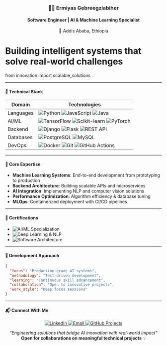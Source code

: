 
<h3 align="center">🧑‍💻 Ermiyas Gebreegziabiher</h3>
<h4 align="center">Software Engineer | AI & Machine Learning Specialist</h4>
<p align="center">📍 Addis Ababa, Ethiopia</p>


# Building intelligent systems that solve real-world challenges
from innovation import scalable_solutions

---

#### 🔧 Technical Stack

| **Domain**       | **Technologies**                                                                 |
|------------------|---------------------------------------------------------------------------------|
| Languages        | <img src="https://img.shields.io/badge/Python-3776AB?logo=python&logoColor=white" alt="Python"> <img src="https://img.shields.io/badge/JavaScript-F7DF1E?logo=javascript&logoColor=black" alt="JavaScript"> <img src="https://img.shields.io/badge/Java-007396?logo=openjdk&logoColor=white" alt="Java"> |
| AI/ML            | <img src="https://img.shields.io/badge/TensorFlow-FF6F00?logo=tensorflow&logoColor=white" alt="TensorFlow"> <img src="https://img.shields.io/badge/scikit_learn-F7931E?logo=scikitlearn&logoColor=white" alt="Scikit-learn"> <img src="https://img.shields.io/badge/PyTorch-EE4C2C?logo=pytorch&logoColor=white" alt="PyTorch"> |
| Backend          | <img src="https://img.shields.io/badge/Django-092E20?logo=django&logoColor=white" alt="Django"> <img src="https://img.shields.io/badge/Flask-000000?logo=flask&logoColor=white" alt="Flask"> <img src="https://img.shields.io/badge/REST_API-FF6C37?logo=rest&logoColor=white" alt="REST API"> |
| Databases        | <img src="https://img.shields.io/badge/PostgreSQL-4169E1?logo=postgresql&logoColor=white" alt="PostgreSQL"> <img src="https://img.shields.io/badge/MySQL-4479A1?logo=mysql&logoColor=white" alt="MySQL"> |
| DevOps           | <img src="https://img.shields.io/badge/Docker-2496ED?logo=docker&logoColor=white" alt="Docker"> <img src="https://img.shields.io/badge/Git-F05032?logo=git&logoColor=white" alt="Git"> <img src="https://img.shields.io/badge/GitHub_Actions-2088FF?logo=githubactions&logoColor=white" alt="GitHub Actions"> |

---

#### 🚀 Core Expertise
- **Machine Learning Systems**: End-to-end development from prototyping to production
- **Backend Architecture**: Building scalable APIs and microservices
- **AI Integration**: Implementing NLP and computer vision solutions
- **Performance Optimization**: Algorithm efficiency & database tuning
- **MLOps**: Containerized deployment with CI/CD pipelines

---

#### 📜 Certifications
- <img src="https://img.shields.io/badge/AI_&_ML_Specialization-8A2BE2" alt="AI/ML Specialization"> 
- <img src="https://img.shields.io/badge/Deep_Learning_&_NLP-FF6F00" alt="Deep Learning & NLP"> 
- <img src="https://img.shields.io/badge/Software_Architecture-092E20" alt="Software Architecture">

---

#### 🌙 Development Approach
```json
{
  "focus": "Production-grade AI systems",
  "methodology": "Test-driven development",
  "learning": "Continuous skill advancement",
  "collaboration": "Open to innovative projects",
  "work_style": "Deep focus sessions"
}
```

---

#### 📬 Connect With Me
<p align="center">
  <a href="https://www.linkedin.com/in/ermiyas-gebreegziabiher-262321224" target="_blank">
    <img src="https://img.shields.io/badge/LinkedIn-Professional_Network-%230A66C2?logo=linkedin" alt="LinkedIn">
  </a>
  <a href="mailto:ermi1223b@gmail.com">
    <img src="https://img.shields.io/badge/Email-Contact_Me-D14836?logo=gmail" alt="Email">
  </a>
  <a href="https://github.com/Ermi1223?tab=repositories">
    <img src="https://img.shields.io/badge/GitHub-Explore_Projects-181717?logo=github" alt="GitHub Projects">
  </a>
</p>

<p align="center">
  <i>"Engineering solutions that bridge AI innovation with real-world impact"</i><br>
  <b>Open for collaborations on meaningful technical projects</b> 💡
</p>


